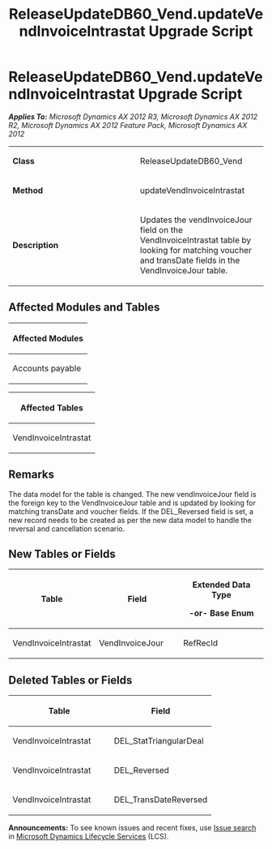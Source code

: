 ﻿---
title: ReleaseUpdateDB60_Vend.updateVendInvoiceIntrastat Upgrade Script
TOCTitle: ReleaseUpdateDB60_Vend.updateVendInvoiceIntrastat Upgrade Script
ms:assetid: a778fcc5-e450-3de2-4e31-0828e17f03eb
ms:mtpsurl: https://msdn.microsoft.com/en-us/library/JJ686357(v=AX.60)
ms:contentKeyID: 49710313
ms.date: 05/18/2015
mtps_version: v=AX.60
---

# ReleaseUpdateDB60\_Vend.updateVendInvoiceIntrastat Upgrade Script 


_**Applies To:** Microsoft Dynamics AX 2012 R3, Microsoft Dynamics AX 2012 R2, Microsoft Dynamics AX 2012 Feature Pack, Microsoft Dynamics AX 2012_

<table>
<colgroup>
<col style="width: 50%" />
<col style="width: 50%" />
</colgroup>
<tbody>
<tr class="odd">
<td><p><strong>Class</strong></p></td>
<td><p>ReleaseUpdateDB60_Vend</p></td>
</tr>
<tr class="even">
<td><p><strong>Method</strong></p></td>
<td><p>updateVendInvoiceIntrastat</p></td>
</tr>
<tr class="odd">
<td><p><strong>Description</strong></p></td>
<td><p>Updates the vendInvoiceJour field on the VendInvoiceIntrastat table by looking for matching voucher and transDate fields in the VendInvoiceJour table.</p></td>
</tr>
</tbody>
</table>


## Affected Modules and Tables

<table>
<colgroup>
<col style="width: 100%" />
</colgroup>
<thead>
<tr class="header">
<th><p>Affected Modules</p></th>
</tr>
</thead>
<tbody>
<tr class="odd">
<td><p>Accounts payable</p></td>
</tr>
</tbody>
</table>


<table>
<colgroup>
<col style="width: 100%" />
</colgroup>
<thead>
<tr class="header">
<th><p>Affected Tables</p></th>
</tr>
</thead>
<tbody>
<tr class="odd">
<td><p>VendInvoiceIntrastat</p></td>
</tr>
</tbody>
</table>


## Remarks

The data model for the table is changed. The new vendInvoiceJour field is the foreign key to the VendInvoiceJour table and is updated by looking for matching transDate and voucher fields. If the DEL\_Reversed field is set, a new record needs to be created as per the new data model to handle the reversal and cancellation scenario.

## New Tables or Fields

<table>
<colgroup>
<col style="width: 33%" />
<col style="width: 33%" />
<col style="width: 33%" />
</colgroup>
<thead>
<tr class="header">
<th><p>Table</p></th>
<th><p>Field</p></th>
<th><p>Extended Data Type</p>
<p>-or- Base Enum</p></th>
</tr>
</thead>
<tbody>
<tr class="odd">
<td><p>VendInvoiceIntrastat</p></td>
<td><p>VendInvoiceJour</p></td>
<td><p>RefRecId</p></td>
</tr>
</tbody>
</table>


## Deleted Tables or Fields

<table>
<colgroup>
<col style="width: 50%" />
<col style="width: 50%" />
</colgroup>
<thead>
<tr class="header">
<th><p>Table</p></th>
<th><p>Field</p></th>
</tr>
</thead>
<tbody>
<tr class="odd">
<td><p>VendInvoiceIntrastat</p></td>
<td><p>DEL_StatTriangularDeal</p></td>
</tr>
<tr class="even">
<td><p>VendInvoiceIntrastat</p></td>
<td><p>DEL_Reversed</p></td>
</tr>
<tr class="odd">
<td><p>VendInvoiceIntrastat</p></td>
<td><p>DEL_TransDateReversed</p></td>
</tr>
</tbody>
</table>

  
**Announcements:** To see known issues and recent fixes, use [Issue search](http://go.microsoft.com/fwlink/?linkid=389258) in [Microsoft Dynamics Lifecycle Services](http://go.microsoft.com/fwlink/?linkid=306505) (LCS).

